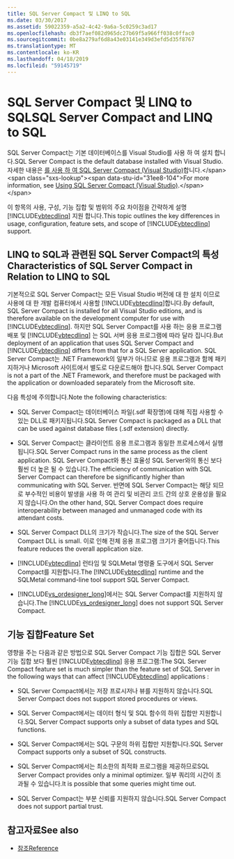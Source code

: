 ```yaml
---
title: SQL Server Compact 및 LINQ to SQL
ms.date: 03/30/2017
ms.assetid: 59022359-a5a2-4c42-9a6a-5c0259c3ad17
ms.openlocfilehash: db3f7aef082d965dc27b69f5a966ff038c0ffac0
ms.sourcegitcommit: 0be8a279af6d8a43e03141e349d3efd5d35f8767
ms.translationtype: MT
ms.contentlocale: ko-KR
ms.lasthandoff: 04/18/2019
ms.locfileid: "59145719"
---
```

# <a name="sql-server-compact-and-linq-to-sql"></a><span data-ttu-id="31ee8-102">SQL Server Compact 및 LINQ to SQL</span><span class="sxs-lookup"><span data-stu-id="31ee8-102">SQL Server Compact and LINQ to SQL</span></span>
<span data-ttu-id="31ee8-103">SQL Server Compact는 기본 데이터베이스를 Visual Studio를 사용 하 여 설치 합니다.</span><span class="sxs-lookup"><span data-stu-id="31ee8-103">SQL Server Compact is the default database installed with Visual Studio.</span></span> <span data-ttu-id="31ee8-104">자세한 내용은 [를 사용 하 여 SQL Server Compact (Visual Studio)](https://docs.microsoft.com/previous-versions/visualstudio/visual-studio-2012/aa983321(v=vs.110))합니다.</span><span class="sxs-lookup"><span data-stu-id="31ee8-104">For more information, see [Using SQL Server Compact (Visual Studio)](https://docs.microsoft.com/previous-versions/visualstudio/visual-studio-2012/aa983321(v=vs.110)).</span></span>  
  
 <span data-ttu-id="31ee8-105">이 항목의 사용, 구성, 기능 집합 및 범위의 주요 차이점을 간략하게 설명 [!INCLUDE[vbtecdlinq](../../../../../../includes/vbtecdlinq-md.md)] 지원 합니다.</span><span class="sxs-lookup"><span data-stu-id="31ee8-105">This topic outlines the key differences in usage, configuration, feature sets, and scope of [!INCLUDE[vbtecdlinq](../../../../../../includes/vbtecdlinq-md.md)] support.</span></span>  
  
## <a name="characteristics-of-sql-server-compact-in-relation-to-linq-to-sql"></a><span data-ttu-id="31ee8-106">LINQ to SQL과 관련된 SQL Server Compact의 특성</span><span class="sxs-lookup"><span data-stu-id="31ee8-106">Characteristics of SQL Server Compact in Relation to LINQ to SQL</span></span>  
 <span data-ttu-id="31ee8-107">기본적으로 SQL Server Compact는 모든 Visual Studio 버전에 대 한 설치 이므로 사용에 대 한 개발 컴퓨터에서 사용할 [!INCLUDE[vbtecdlinq](../../../../../../includes/vbtecdlinq-md.md)]합니다.</span><span class="sxs-lookup"><span data-stu-id="31ee8-107">By default, SQL Server Compact is installed for all Visual Studio editions, and is therefore available on the development computer for use with [!INCLUDE[vbtecdlinq](../../../../../../includes/vbtecdlinq-md.md)].</span></span> <span data-ttu-id="31ee8-108">하지만 SQL Server Compact를 사용 하는 응용 프로그램 배포 및 [!INCLUDE[vbtecdlinq](../../../../../../includes/vbtecdlinq-md.md)] 는 SQL 서버 응용 프로그램에 따라 달라 집니다.</span><span class="sxs-lookup"><span data-stu-id="31ee8-108">But deployment of an application that uses SQL Server Compact and [!INCLUDE[vbtecdlinq](../../../../../../includes/vbtecdlinq-md.md)] differs from that for a SQL Server application.</span></span> <span data-ttu-id="31ee8-109">SQL Server Compact는 .NET Framework의 일부가 아니므로 응용 프로그램과 함께 패키지하거나 Microsoft 사이트에서 별도로 다운로드해야 합니다.</span><span class="sxs-lookup"><span data-stu-id="31ee8-109">SQL Server Compact is not a part of the .NET Framework, and therefore must be packaged with the application or downloaded separately from the Microsoft site.</span></span>  
  
 <span data-ttu-id="31ee8-110">다음 특성에 주의합니다.</span><span class="sxs-lookup"><span data-stu-id="31ee8-110">Note the following characteristics:</span></span>  
  
-   <span data-ttu-id="31ee8-111">SQL Server Compact는 데이터베이스 파일(.sdf 확장명)에 대해 직접 사용할 수 있는 DLL로 패키지됩니다.</span><span class="sxs-lookup"><span data-stu-id="31ee8-111">SQL Server Compact is packaged as a DLL that can be used against database files (.sdf extension) directly.</span></span>  
  
-   <span data-ttu-id="31ee8-112">SQL Server Compact는 클라이언트 응용 프로그램과 동일한 프로세스에서 실행 됩니다.</span><span class="sxs-lookup"><span data-stu-id="31ee8-112">SQL Server Compact runs in the same process as the client application.</span></span> <span data-ttu-id="31ee8-113">SQL Server Compact와 통신 효율성 SQL Server와의 통신 보다 훨씬 더 높은 될 수 있습니다.</span><span class="sxs-lookup"><span data-stu-id="31ee8-113">The efficiency of communication with SQL Server Compact can therefore be significantly higher than communicating with SQL Server.</span></span> <span data-ttu-id="31ee8-114">반면에 SQL Server Compact는 해당 되므로 부수적인 비용이 발생을 사용 하 여 관리 및 비관리 코드 간의 상호 운용성을 필요지 않습니다.</span><span class="sxs-lookup"><span data-stu-id="31ee8-114">On the other hand, SQL Server Compact does require interoperability between managed and unmanaged code with its attendant costs.</span></span>  
  
-   <span data-ttu-id="31ee8-115">SQL Server Compact DLL의 크기가 작습니다.</span><span class="sxs-lookup"><span data-stu-id="31ee8-115">The size of the SQL Server Compact DLL is small.</span></span> <span data-ttu-id="31ee8-116">이로 인해 전체 응용 프로그램 크기가 줄어듭니다.</span><span class="sxs-lookup"><span data-stu-id="31ee8-116">This feature reduces the overall application size.</span></span>  
  
-   <span data-ttu-id="31ee8-117">[!INCLUDE[vbtecdlinq](../../../../../../includes/vbtecdlinq-md.md)] 런타임 및 SQLMetal 명령줄 도구에서 SQL Server Compact를 지원합니다.</span><span class="sxs-lookup"><span data-stu-id="31ee8-117">The [!INCLUDE[vbtecdlinq](../../../../../../includes/vbtecdlinq-md.md)] runtime and the SQLMetal command-line tool support SQL Server Compact.</span></span>  
  
-   <span data-ttu-id="31ee8-118">[!INCLUDE[vs_ordesigner_long](../../../../../../includes/vs-ordesigner-long-md.md)]에서는 SQL Server Compact를 지원하지 않습니다.</span><span class="sxs-lookup"><span data-stu-id="31ee8-118">The [!INCLUDE[vs_ordesigner_long](../../../../../../includes/vs-ordesigner-long-md.md)] does not support SQL Server Compact.</span></span>  
  
## <a name="feature-set"></a><span data-ttu-id="31ee8-119">기능 집합</span><span class="sxs-lookup"><span data-stu-id="31ee8-119">Feature Set</span></span>  
 <span data-ttu-id="31ee8-120">영향을 주는 다음과 같은 방법으로 SQL Server Compact 기능 집합은 SQL Server 기능 집합 보다 훨씬 [!INCLUDE[vbtecdlinq](../../../../../../includes/vbtecdlinq-md.md)] 응용 프로그램:</span><span class="sxs-lookup"><span data-stu-id="31ee8-120">The SQL Server Compact feature set is much simpler than the feature set of SQL Server in the following ways that can affect [!INCLUDE[vbtecdlinq](../../../../../../includes/vbtecdlinq-md.md)] applications :</span></span>  
  
-   <span data-ttu-id="31ee8-121">SQL Server Compact에서는 저장 프로시저나 뷰를 지원하지 않습니다.</span><span class="sxs-lookup"><span data-stu-id="31ee8-121">SQL Server Compact does not support stored procedures or views.</span></span>  
  
-   <span data-ttu-id="31ee8-122">SQL Server Compact에서는 데이터 형식 및 SQL 함수의 하위 집합만 지원합니다.</span><span class="sxs-lookup"><span data-stu-id="31ee8-122">SQL Server Compact supports only a subset of data types and SQL functions.</span></span>  
  
-   <span data-ttu-id="31ee8-123">SQL Server Compact에서는 SQL 구문의 하위 집합만 지원합니다.</span><span class="sxs-lookup"><span data-stu-id="31ee8-123">SQL Server Compact supports only a subset of SQL constructs.</span></span>  
  
-   <span data-ttu-id="31ee8-124">SQL Server Compact에서는 최소한의 최적화 프로그램을 제공하므로</span><span class="sxs-lookup"><span data-stu-id="31ee8-124">SQL Server Compact provides only a minimal optimizer.</span></span> <span data-ttu-id="31ee8-125">일부 쿼리의 시간이 초과될 수 있습니다.</span><span class="sxs-lookup"><span data-stu-id="31ee8-125">It is possible that some queries might time out.</span></span>  
  
-   <span data-ttu-id="31ee8-126">SQL Server Compact는 부분 신뢰를 지원하지 않습니다.</span><span class="sxs-lookup"><span data-stu-id="31ee8-126">SQL Server Compact does not support partial trust.</span></span>  
  
## <a name="see-also"></a><span data-ttu-id="31ee8-127">참고자료</span><span class="sxs-lookup"><span data-stu-id="31ee8-127">See also</span></span>

- [<span data-ttu-id="31ee8-128">참조</span><span class="sxs-lookup"><span data-stu-id="31ee8-128">Reference</span></span>](../../../../../../docs/framework/data/adonet/sql/linq/reference.md)
